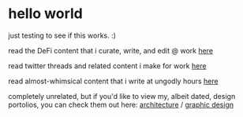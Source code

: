 # hello world
just testing to see if this works. :) 

read the DeFi content that i curate, write, and edit @ work [here](treehouse.finance/treehouse-academy)


read twitter threads and related content i make for work [here](twitter.com/TreehouseFi)


read almost-whimsical content that i write at ungodly hours [here](www.medium.com/@_4am)


completely unrelated, but if you'd like to view my, albeit dated, design portolios, you can check them out here:
[architecture](https://bit.ly/2L5RfD2) / [graphic design](https://bit.ly/2TVNAze)
